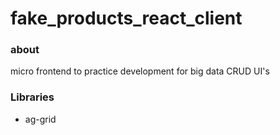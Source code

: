# fake_products_react_client

### about

micro frontend to practice development for big data CRUD UI's


### Libraries

- ag-grid